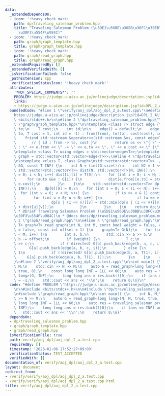 ```yaml
---
data:
  _extendedDependsOn:
  - icon: ':heavy_check_mark:'
    path: dp/traveling_salesman_problem.hpp
    title: "Traveling Salesman Problem (\u5DE1\u56DE\u30BB\u30FC\u30EB\u30B9\u30DE\
      \u30F3\u554F\u984C)"
  - icon: ':heavy_check_mark:'
    path: graph/graph_template.hpp
    title: graph/graph_template.hpp
  - icon: ':heavy_check_mark:'
    path: graph/read_graph.hpp
    title: graph/read_graph.hpp
  _extendedRequiredBy: []
  _extendedVerifiedWith: []
  _isVerificationFailed: false
  _pathExtension: cpp
  _verificationStatusIcon: ':heavy_check_mark:'
  attributes:
    '*NOT_SPECIAL_COMMENTS*': ''
    PROBLEM: https://judge.u-aizu.ac.jp/onlinejudge/description.jsp?id=DPL_2_A
    links:
    - https://judge.u-aizu.ac.jp/onlinejudge/description.jsp?id=DPL_2_A
  bundledCode: "#line 1 \"verify/aoj_dpl/aoj_dpl_2_a.test.cpp\"\n#define PROBLEM \"\
    https://judge.u-aizu.ac.jp/onlinejudge/description.jsp?id=DPL_2_A\"\n\n#include\
    \ <bits/stdc++.h>\n\n#line 2 \"dp/traveling_salesman_problem.hpp\"\n\n#line 2\
    \ \"graph/graph_template.hpp\"\n\ntemplate <class T> struct edge {\n    int from,\
    \ to;\n    T cost;\n    int id;\n\n    edge() = default;\n    edge(int from, int\
    \ to, T cost = 1, int id = -1) : from(from), to(to), cost(cost), id(id) {}\n\n\
    \    friend std::ostream &operator<<(std::ostream &os, const edge<T> &e) {\n \
    \       // { id : from -> to, cost }\n        return os << \"{ \" << e.id << \"\
    \ : \" << e.from << \" -> \" << e.to << \", \" << e.cost << \" }\";\n    }\n};\n\
    \ntemplate <class T> using edges = std::vector<edge<T>>;\ntemplate <class T> using\
    \ graph = std::vector<std::vector<edge<T>>>;\n#line 4 \"dp/traveling_salesman_problem.hpp\"\
    \n\ntemplate <class T, class Graph>\nstd::vector<std::vector<T>>  //\ntraveling_salesman_problem(Graph\
    \ &G, const T INF) {\n    int N = (int)G.size();\n    int N2 = 1 << N;\n\n   \
    \ std::vector<std::vector<T>> dist(N, std::vector<T>(N, INF));\n    for (int i\
    \ = 0; i < N; i++) dist[i][i] = T(0);\n    for (int i = 0; i < N; i++) {\n   \
    \     for (auto &&e : G[i]) {\n            dist[e.from][e.to] = std::min(dist[e.from][e.to],\
    \ e.cost);\n        }\n    }\n\n    std::vector<std::vector<T>> dp(N2, std::vector<T>(N,\
    \ INF));\n    dp[0][0] = 0;\n    for (int s = 0; s < (1 << N); s++) {\n      \
    \  for (int v = 0; v < N; v++) {\n            if (s >> v & 1) continue;\n    \
    \        for (int u = 0; u < N; u++) {\n                if (u == v) continue;\n\
    \                dp[s | (1 << v)][v] = std::min(dp[s | (1 << v)][v], dp[s][u]\
    \ + dist[u][v]);\n            }\n        }\n    }\n    return dp;\n}\n\n/**\n\
    \ * @brief Traveling Salesman Problem (\u5DE1\u56DE\u30BB\u30FC\u30EB\u30B9\u30DE\
    \u30F3\u554F\u984C)\n * @docs docs/dp/traveling_salesman_problem.md\n */\n#line\
    \ 2 \"graph/read_graph.hpp\"\n\n#line 4 \"graph/read_graph.hpp\"\n\ntemplate <class\
    \ T> graph<T> read_graph(int N, int M, const bool weight = false, const bool directed\
    \ = false, const int offset = 1) {\n    graph<T> G(N);\n    for (int i = 0; i\
    \ < M; i++) {\n        int a, b;\n        std::cin >> a >> b;\n        a -= offset,\
    \ b -= offset;\n        if (weight) {\n            T c;\n            std::cin\
    \ >> c;\n            if (!directed) G[b].push_back(edge(b, a, c, i));\n      \
    \      G[a].push_back(edge(a, b, c, i));\n        } else {\n            // c =\
    \ 1\n            if (!directed) G[b].push_back(edge(b, a, T(1), i));\n       \
    \     G[a].push_back(edge(a, b, T(1), i));\n        }\n    }\n    return G;\n\
    }\n#line 7 \"verify/aoj_dpl/aoj_dpl_2_a.test.cpp\"\n\nint main() {\n    int N,\
    \ M;\n    std::cin >> N >> M;\n    auto G = read_graph<long long>(N, M, true,\
    \ true, 0);\n    const long long INF = 1LL << 60;\n    auto res = traveling_salesman_problem<long\
    \ long>(G, INF);\n    long long ans = res.back()[0];\n    if (ans == INF) ans\
    \ = -1;\n    std::cout << ans << '\\n';\n    return 0;\n}\n"
  code: "#define PROBLEM \"https://judge.u-aizu.ac.jp/onlinejudge/description.jsp?id=DPL_2_A\"\
    \n\n#include <bits/stdc++.h>\n\n#include \"dp/traveling_salesman_problem.hpp\"\
    \n#include \"graph/read_graph.hpp\"\n\nint main() {\n    int N, M;\n    std::cin\
    \ >> N >> M;\n    auto G = read_graph<long long>(N, M, true, true, 0);\n    const\
    \ long long INF = 1LL << 60;\n    auto res = traveling_salesman_problem<long long>(G,\
    \ INF);\n    long long ans = res.back()[0];\n    if (ans == INF) ans = -1;\n \
    \   std::cout << ans << '\\n';\n    return 0;\n}"
  dependsOn:
  - dp/traveling_salesman_problem.hpp
  - graph/graph_template.hpp
  - graph/read_graph.hpp
  isVerificationFile: true
  path: verify/aoj_dpl/aoj_dpl_2_a.test.cpp
  requiredBy: []
  timestamp: '2023-02-06 17:52:27+09:00'
  verificationStatus: TEST_ACCEPTED
  verifiedWith: []
documentation_of: verify/aoj_dpl/aoj_dpl_2_a.test.cpp
layout: document
redirect_from:
- /verify/verify/aoj_dpl/aoj_dpl_2_a.test.cpp
- /verify/verify/aoj_dpl/aoj_dpl_2_a.test.cpp.html
title: verify/aoj_dpl/aoj_dpl_2_a.test.cpp
---
```

